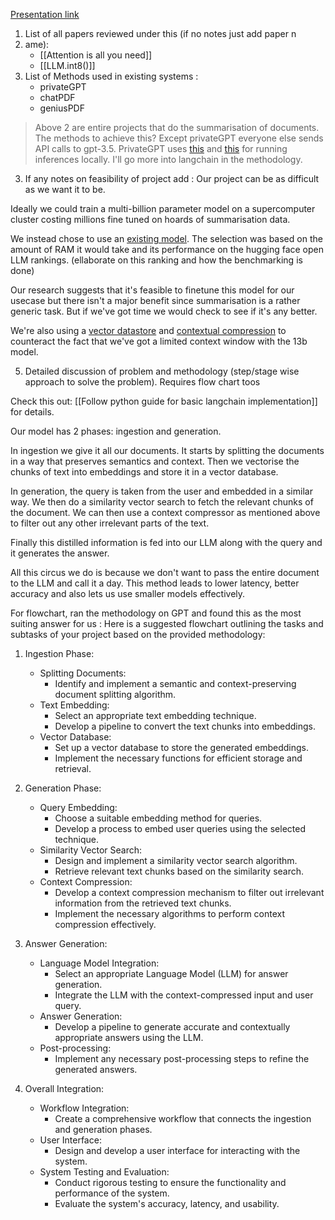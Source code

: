 [Presentation link](https://docs.google.com/presentation/d/1XOAV_Au52le07uXYJZQxmwT_GwvhFZjh/edit?usp=sharing&ouid=113458396771149391534&rtpof=true&sd=true)

1. List of all papers reviewed under this (if no notes just add paper n
2. ame):
   - [[Attention is all you need]]
   - [[LLM.int8()]]
3. List of Methods used in existing systems :
   - privateGPT
   - chatPDF
   - geniusPDF
   
 >Above 2 are entire projects that do the summarisation of documents.
   The methods to achieve this? Except privateGPT everyone else sends API calls to gpt-3.5. PrivateGPT uses [this](./Find%20out%20the%20current%20state%20of%20LLMs#[Llama.cpp](https://github.com/ggerganov/llama.cpp)) and [this](./Find%20out%20the%20current%20state%20of%20LLMs#[LangChain](https://github.com/hwchase17/langchain)) for running inferences locally. I'll go more into langchain in the methodology.
   
3. If any notes on feasibility of project add :
Our project can be as difficult as we want it to be.

Ideally we could train a multi-billion parameter model on a supercomputer cluster costing millions fine tuned on hoards of summarisation data.

We instead chose to use an [existing model](Find%20out%20the%20current%20state%20of%20LLMs#^modelchoice). The selection was based on the amount of RAM it would take and its performance on the hugging face open LLM rankings. (ellaborate on this ranking and how the benchmarking is done)

Our research suggests that it's feasible to finetune this model for our usecase but there isn't a major benefit since summarisation is a rather generic task. But if we've got time we would check to see if it's any better.

We're also using a [vector datastore](./Follow%20python%20guide%20for%20basic%20langchain%20implementation#Vector%20Stores) and [contextual compression](./Follow%20python%20guide%20for%20basic%20langchain%20implementation#Context%20compressors) to counteract the fact that we've got a limited context window with the 13b model.

5. Detailed discussion of problem and methodology (step/stage wise approach to solve the problem). Requires flow chart toos

Check this out: [[Follow python guide for basic langchain implementation]] for details.

Our model has 2 phases: ingestion and generation.

In ingestion we give it all our documents. It starts by splitting the documents in a way that preserves semantics and context. Then we vectorise the chunks of text into embeddings and store it in a vector database. 

In generation, the query is taken from the user and embedded in a similar way. We then do a similarity vector search to fetch the relevant chunks of the document. We can then use a context compressor as mentioned above to filter out any other irrelevant parts of the text. 

Finally this distilled information is fed into our LLM along with the query and it generates the answer. 

All this circus we do is because we don't want to pass the entire document to the LLM and call it a day. This method leads to lower latency, better accuracy and also lets us use smaller models effectively.

For flowchart, ran the methodology on GPT and found this as the most suiting answer for us :
Here is a suggested flowchart outlining the tasks and subtasks of your project based on the provided methodology:

1. Ingestion Phase:
   - Splitting Documents:
     - Identify and implement a semantic and context-preserving document splitting algorithm.
   - Text Embedding:
     - Select an appropriate text embedding technique.
     - Develop a pipeline to convert the text chunks into embeddings.
   - Vector Database:
     - Set up a vector database to store the generated embeddings.
     - Implement the necessary functions for efficient storage and retrieval.

2. Generation Phase:
   - Query Embedding:
     - Choose a suitable embedding method for queries.
     - Develop a process to embed user queries using the selected technique.
   - Similarity Vector Search:
     - Design and implement a similarity vector search algorithm.
     - Retrieve relevant text chunks based on the similarity search.
   - Context Compression:
     - Develop a context compression mechanism to filter out irrelevant information from the retrieved text chunks.
     - Implement the necessary algorithms to perform context compression effectively.

3. Answer Generation:
   - Language Model Integration:
     - Select an appropriate Language Model (LLM) for answer generation.
     - Integrate the LLM with the context-compressed input and user query.
   - Answer Generation:
     - Develop a pipeline to generate accurate and contextually appropriate answers using the LLM.
   - Post-processing:
     - Implement any necessary post-processing steps to refine the generated answers.

4. Overall Integration:
   - Workflow Integration:
     - Create a comprehensive workflow that connects the ingestion and generation phases.
   - User Interface:
     - Design and develop a user interface for interacting with the system.
   - System Testing and Evaluation:
     - Conduct rigorous testing to ensure the functionality and performance of the system.
     - Evaluate the system's accuracy, latency, and usability.